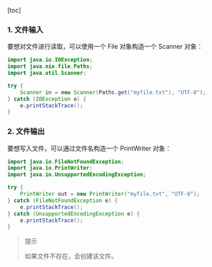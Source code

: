 [toc]

### 1. 文件输入

要想对文件进行读取，可以使用一个 File 对象构造一个 Scanner 对象：

```java
import java.io.IOException;
import java.nio.file.Paths;
import java.util.Scanner;

try {
	Scanner in = new Scanner(Paths.get("myfile.txt"), "UTF-8");
} catch (IOException e) {
	e.printStackTrace();
}
```

### 2. 文件输出

要想写入文件，可以通过文件名构造一个 PrintWriter 对象：

```java
import java.io.FileNotFoundException;
import java.io.PrintWriter;
import java.io.UnsupportedEncodingException;

try {
    PrintWriter out = new PrintWriter("myfile.txt", "UTF-8");
} catch (FileNotFoundException e) {
    e.printStackTrace();
} catch (UnsupportedEncodingException e) {
    e.printStackTrace();
}
```

> 提示
>
> 如果文件不存在，会创建该文件。